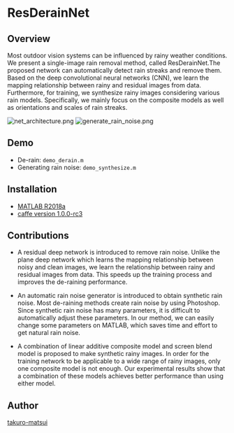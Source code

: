# ResDerainNet

## Overview
Most outdoor vision systems can be influenced by rainy weather conditions. We present a single-image rain removal method, called ResDerainNet.The proposed network can automatically detect rain streaks and remove them. Based on the deep convolutional neural networks (CNN), we learn the mapping relationship between rainy and residual images from data. Furthermore, for training, we synthesize rainy images considering various rain models. Specifically, we mainly focus on the composite models as well as orientations and scales of rain streaks.

![net_architecture.png](https://qiita-image-store.s3.amazonaws.com/0/238733/4201579a-04cf-1ef2-86f6-4dd6d29a9c9d.png)
![generate_rain_noise.png](https://qiita-image-store.s3.amazonaws.com/0/238733/dc272717-b7e8-7e3b-a316-9b37daf15fdb.png)

## Demo
- De-rain:
`demo_derain.m`
- Generating rain noise:
`demo_synthesize.m`

## Installation
- [MATLAB R2018a](https://jp.mathworks.com/products/new_products/release2018a.html)
- [caffe version 1.0.0-rc3](http://caffe.berkeleyvision.org/tutorial/interfaces.html)

## Contributions
- A residual deep network is introduced to remove rain noise.
Unlike the plane deep network which learns the mapping relationship between noisy and clean images, we learn the relationship between rainy and residual images from data.
This speeds up the training process and improves the de-raining performance.


- An automatic rain noise generator is introduced to obtain synthetic rain noise.  Most de-raining methods create rain noise by using Photoshop. Since synthetic rain noise has many parameters, it is difficult to automatically adjust these parameters. In our method, we can easily change some parameters on MATLAB, which saves time and effort to get natural rain noise.

- A combination of linear additive composite model and screen blend model is proposed to make synthetic rainy images.  In order for the training network to be applicable to a wide range of rainy images, only one composite model is not enough. Our experimental results show that a combination of these models achieves better performance than using either model.


## Author

[takuro-matsui](https://github.com/takuro-matsui)